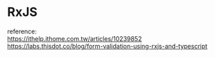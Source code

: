 # RxJS
reference:  
https://ithelp.ithome.com.tw/articles/10239852  
https://labs.thisdot.co/blog/form-validation-using-rxjs-and-typescript  
